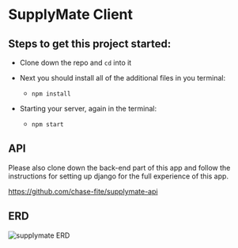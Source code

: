 # SupplyMate Client

## Steps to get this project started:

* Clone down the repo and `cd` into it

* Next you should install all of the additional files in you terminal:
    * `npm install`

* Starting your server, again in the terminal:
    * `npm start`

## API

Please also clone down the back-end part of this app and follow the instructions for setting up django for the full experience of this app.

https://github.com/chase-fite/supplymate-api

## ERD

![supplymate ERD](supplymate-client/assets/supplymate-erd.png)
